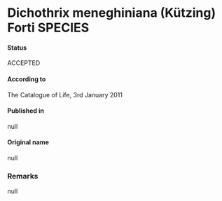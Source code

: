 # Dichothrix meneghiniana (Kützing) Forti SPECIES

#### Status
ACCEPTED

#### According to
The Catalogue of Life, 3rd January 2011

#### Published in
null

#### Original name
null

### Remarks
null
